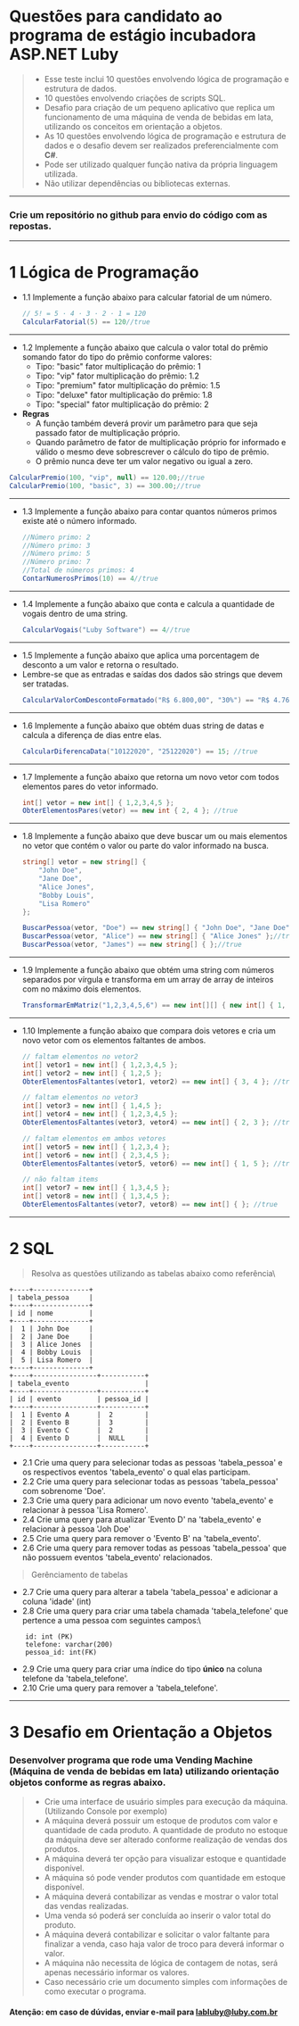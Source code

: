 # Questões para candidato ao programa de estágio incubadora ASP.NET Luby

> - Esse teste inclui 10 questões envolvendo lógica de programação e estrutura de dados.
> - 10 questões envolvendo criações de scripts SQL.
> - Desafio para criação de um pequeno aplicativo que replica um funcionamento de uma máquina de venda de bebidas em lata, utilizando os conceitos em orientação a objetos.
> - As 10 questões envolvendo lógica de programação e estrutura de dados e o desafio devem ser realizados preferencialmente com **C#**.
> - Pode ser utilizado qualquer função nativa da própria linguagem utilizada. 
> - Não utilizar dependências ou bibliotecas externas.

-----
### Crie um repositório no github para envio do código com as repostas.
-----

# 1 Lógica de Programação

- 1.1 Implemente a função abaixo para calcular fatorial de um número.
    ```csharp
    // 5! = 5 · 4 · 3 · 2 · 1 = 120
    CalcularFatorial(5) == 120//true
    ```
-----
- 1.2 Implemente a função abaixo que calcula o valor total do prêmio somando fator do tipo do prêmio conforme valores:
    - Tipo: "basic" fator multiplicação do prêmio: 1
    - Tipo: "vip" fator multiplicação do prêmio: 1.2
    - Tipo: "premium" fator multiplicação do prêmio: 1.5
    - Tipo: "deluxe" fator multiplicação do prêmio: 1.8
    - Tipo: "special" fator multiplicação do prêmio: 2
- **Regras**
    - A função também deverá provir um parâmetro para que seja passado fator de multiplicação próprio.
    - Quando parâmetro de fator de multiplicação próprio for informado e válido o mesmo deve sobrescrever o cálculo do tipo de prêmio.
    - O prêmio nunca deve ter um valor negativo ou igual a zero.

```csharp
CalcularPremio(100, "vip", null) == 120.00;//true
CalcularPremio(100, "basic", 3) == 300.00;//true
``` 
-----
- 1.3 Implemente a função abaixo para contar quantos números primos existe até o número informado.
    ```csharp   
    //Número primo: 2
    //Número primo: 3
    //Número primo: 5
    //Número primo: 7
    //Total de números primos: 4
    ContarNumerosPrimos(10) == 4//true
    ```
-----
- 1.4 Implemente a função abaixo que conta e calcula a quantidade de vogais dentro de uma string.
    ```csharp
    CalcularVogais("Luby Software") == 4//true
    ``` 
-----
- 1.5 Implemente a função abaixo que aplica uma porcentagem de desconto a um valor e retorna o resultado. 
- Lembre-se que as entradas e saídas dos dados são strings que devem ser tratadas.
    ```csharp
    CalcularValorComDescontoFormatado("R$ 6.800,00", "30%") == "R$ 4.760,00"; //true 
    ```
-----
- 1.6 Implemente a função abaixo que obtém duas string de datas e calcula a diferença de dias entre elas.
    ```csharp
    CalcularDiferencaData("10122020", "25122020") == 15; //true 
    ```
-----
- 1.7 Implemente a função abaixo que retorna um novo vetor com todos elementos pares do vetor informado.
    ```csharp
    int[] vetor = new int[] { 1,2,3,4,5 };
    ObterElementosPares(vetor) == new int { 2, 4 }; //true 
    ```
-----
- 1.8 Implemente a função abaixo que deve buscar um ou mais elementos no vetor que contém o valor ou parte do valor informado na busca.
    ```csharp
    string[] vetor = new string[] {
        "John Doe",
        "Jane Doe",
        "Alice Jones",
        "Bobby Louis",
        "Lisa Romero"
    };

    BuscarPessoa(vetor, "Doe") == new string[] { "John Doe", "Jane Doe" };//true
    BuscarPessoa(vetor, "Alice") == new string[] { "Alice Jones" };//true
    BuscarPessoa(vetor, "James") == new string[] { };//true
    ```
-----
- 1.9 Implemente a função abaixo que obtém uma string com números separados por vírgula e transforma em um array de array de inteiros com no máximo dois elementos.
    ```csharp
    TransformarEmMatriz("1,2,3,4,5,6") == new int[][] { new int[] { 1, 2 }, new int[] { 3, 4 }, new int[] { 5, 6 } }; //true 
    ```
-----

- 1.10 Implemente a função abaixo que compara dois vetores e cria um novo vetor com os elementos faltantes de ambos.
    ```csharp
    // faltam elementos no vetor2
    int[] vetor1 = new int[] { 1,2,3,4,5 };
    int[] vetor2 = new int[] { 1,2,5 };
    ObterElementosFaltantes(vetor1, vetor2) == new int[] { 3, 4 }; //true 

    // faltam elementos no vetor3
    int[] vetor3 = new int[] { 1,4,5 };
    int[] vetor4 = new int[] { 1,2,3,4,5 };
    ObterElementosFaltantes(vetor3, vetor4) == new int[] { 2, 3 }; //true
  
    // faltam elementos em ambos vetores
    int[] vetor5 = new int[] { 1,2,3,4 };
    int[] vetor6 = new int[] { 2,3,4,5 };
    ObterElementosFaltantes(vetor5, vetor6) == new int[] { 1, 5 }; //true

    // não faltam items
    int[] vetor7 = new int[] { 1,3,4,5 };
    int[] vetor8 = new int[] { 1,3,4,5 };
    ObterElementosFaltantes(vetor7, vetor8) == new int[] { }; //true
    ```
-----

# 2 SQL

> Resolva as questões utilizando as tabelas abaixo como referência\

```shell
+----+--------------+
| tabela_pessoa     |
+----+--------------+
| id | nome         |
+----+--------------+
|  1 | John Doe     |
|  2 | Jane Doe     |
|  3 | Alice Jones  |
|  4 | Bobby Louis  |
|  5 | Lisa Romero  |
+----+--------------+
+----+----------------+-----------+
| tabela_evento                   |
+----+----------------+-----------+
| id | evento         | pessoa_id |
+----+----------------+-----------+
|  1 | Evento A       |  2        |
|  2 | Evento B       |  3        |
|  3 | Evento C       |  2        |
|  4 | Evento D       |  NULL     |
+----+----------------+-----------+
```

- 2.1 Crie uma query para selecionar todas as pessoas 'tabela_pessoa' e os respectivos eventos 'tabela_evento' o qual elas participam.
- 2.2 Crie uma query para selecionar todas as pessoas 'tabela_pessoa' com sobrenome 'Doe'.
- 2.3 Crie uma query para adicionar um novo evento 'tabela_evento' e relacionar à pessoa 'Lisa Romero'.
- 2.4 Crie uma query para atualizar 'Evento D' na 'tabela_evento' e relacionar à pessoa 'Joh Doe' 
- 2.5 Crie uma query para remover o 'Evento B' na 'tabela_evento'.
- 2.6 Crie uma query para remover todas as pessoas 'tabela_pessoa' que não possuem eventos 'tabela_evento' relacionados.
  
> Gerênciamento de tabelas

- 2.7 Crie uma query para alterar a tabela 'tabela_pessoa' e adicionar a coluna 'idade' (int)
- 2.8 Crie uma query para criar uma tabela chamada 'tabela_telefone' que pertence a uma pessoa com seguintes campos:\ 
```shell
    id: int (PK)
    telefone: varchar(200)
    pessoa_id: int(FK)
```
- 2.9 Crie uma query para criar uma índice do tipo **único** na coluna telefone da 'tabela_telefone'.
- 2.10 Crie uma query para remover a 'tabela_telefone'.

-----


# 3 Desafio em Orientação a Objetos

### Desenvolver programa que rode uma **Vending Machine (Máquina de venda de bebidas em lata)** utilizando orientação objetos conforme as regras abaixo.
> - Crie uma interface de usuário simples para execução da máquina. (Utilizando Console por exemplo)
> - A máquina deverá possuir um estoque de produtos com valor e quantidade de cada produto. 
>   A quantidade de produto no estoque da máquina deve ser alterado conforme realização de vendas dos produtos.
> - A máquina deverá ter opção para visualizar estoque e quantidade disponível.
> - A máquina só pode vender produtos com quantidade em estoque disponível.
> - A máquina deverá contabilizar as vendas e mostrar o valor total das vendas realizadas.
> - Uma venda só poderá ser concluída ao inserir o valor total do produto.
> - A máquina deverá contabilizar e solicitar o valor faltante para finalizar a venda, caso haja valor de troco para deverá informar o valor.
> - A máquina não necessita de lógica de contagem de notas, será apenas necessário informar os valores.
> - Caso necessário crie um documento simples com informações de como executar o programa.


#### **Atenção:** em caso de dúvidas, enviar e-mail para labluby@luby.com.br
